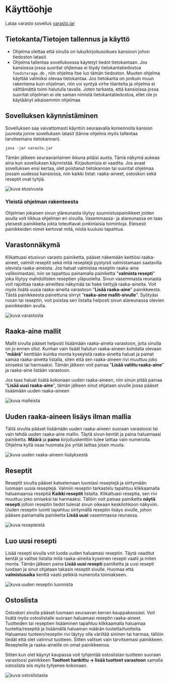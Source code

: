 # Käyttöohje

Lataa varasto sovellus [varasto.jar](https://github.com/Hiipivahalko/ot-hajoitustyo/releases/tag/final)

## Tietokanta/Tietojen tallennus ja käyttö

* Ohjelma olettaa että sinulla on luku/kirjoitusoikues kansioon johon tiedoston latasit.
* Ohjelma tallentaa sovelluksessa käytetyt tiedot tietokantaan. Jos kansiossa jossa suoritat ohjlemaa ei löydy tietokantatiedostoa ```foodstorage.db``` , niin ohjelma itse luo tämän tiedoston. Muuten ohjelma käyttää valmiiksi olevaa tietokantaa. Jos tietokanta on jonkuin muun rakentama kuin ohjelman, niin voi syntyä virhe tilanteita ja ohjelma ei välttämättä toimi halutulla tavalla. Joten tarkasta, että kansioissa jossa suoritat ohjelman ei ole saman nimistä tietokantatiedostoa, ellet ole jo käytäänyt aikaisemmin ohjelmaa

## Sovelluksen käynnistäminen

Sovelluksen saa vaivattomasti käyntiin seuraavalla komennolla kansion juuresta jonne sovelluksen latasit (tänne ohjelma myös tallentaa tarvitsemans tietokannan).

```
java -jar varasto.jar
```
Tämän jälkeen seuraavanlainen ikkuna pitäisi aueta. Tämä näkymä aukeaa aina kun sovelluksen käynnistää. Kirjautumisia ei vaadita. Jos avaat sovelluksen ensi kertaa, olet poistanut tietokannan tai suoritat ohjelmaa jossain uudessa kansiossa, niin kaikki listat: raaka-aineet, ostoskori sekä reseptit ovat tyhjiä.

![kuva etusivusta](https://github.com/Hiipivahalko/ot-hajoitustyo/blob/master/documentation/pictures/frontpage.png)

### Yleistä ohjelman rakenteesta

Ohjelman jokaisen sivun yläreunasta löytyy suunnistuspainikkeet joiden avulla voit liikkua ohjelman eri sivuilla. Vasemmassa- ja alareunassa on taas yleisesti painikkeita jokta toteuttavat jonkinlaisia toimintoja. Eleisesti painikkeiden nimet kertovat mitä, niistä kuuluisi tapahtua.

## Varastonnäkymä

Klikattuasi etusivun varasto painiketta, pääset näkemään keittiösi raaka-aineet, valmiit reseptit sekä mitä reseptejä pystyisit valmistamaan saatavilla olevista raaka-aineista. Jos haluat valmistaa reseptin raaka-aine valikoimastasi, niin se tapahtuu painamalla painiketta "__valmista resepti__" joka löytyy mahdollisten reseptien yläpuolelta. Sivun vasemmasta reunasta voit rajoittaa raaka-aineittesi näkymää tai hake tiettyjä raaka-aineita. Voit myös lisätä uusia raaka-aineita varastoon "__Lisää raaka-aine__" painikkeesta. Tästä painikkeesta painettuna siirryt "__raaka-aine mallit-sivulle__". Syötyäsi ruoan tai reseptin, voit poistaa sen listalta helposti sivun alareunassa olevien painikkeiden avulla. 

![kuva varastosta](https://github.com/Hiipivahalko/ot-hajoitustyo/blob/master/documentation/pictures/storage.png)

## Raaka-aine mallit

Mallit sivulla pääset helposti lisäämään raaka-aineta varastoon, joita sinulla on jo ennen ollut. Kunhan vain lisäät halutun raaka-aineen kohdalla olevaan "__määrä__" kenttään kuinka monta kyseyistä raaka-ainetta haluat ja painat samaa raaka-ainetta listalla, siten että sen raaka-aineen rivi muuttuu joko siniseksi tai harmaaksi. Tämän jälkeen voit painaa "__Lisää valittu raaka-aine__" ja raaka-aine listään varastoon.

Jos taas haluat lisätä kokonaan uuden raaka-aineen, niin sinun pitää painaa "__Lisää uusi raaka-aine__", tämän jälkeen sinut ohjataan sivulle jossa pääset lisäämään uuden raaka-aineen

![kuva malleista](https://github.com/Hiipivahalko/ot-hajoitustyo/blob/master/documentation/pictures/layouts.png)

## Uuden raaka-aineen lisäys ilman mallia

Tältä sivulta pääset lisäämään uuden raaka-aineen suoraan varastoosi tai vain tehdä uuden raaka-aine mallin. Täytä sivun kentät ja paina haluamaasi painiketta. __Määrä__ ja __paino__ kirjoituskenttiin tulee laittaa vain numeroita. Ohjelma kyllä osaa huomata jos yrität laittaa jotain muuta.

![kuva uuden raaka-aineen lisäyksestä](https://github.com/Hiipivahalko/ot-hajoitustyo/blob/master/documentation/pictures/newFood.png)

## Reseptit

Reseptit sivulta pääset katselemaan luomiasi reseptejä ja siirtymään luomaan uusia reseptejä. Valmiin reseptin tarkastelu tapahtuu klikkaamalla haluamaansa reseptiä __Kaikki reseptit__ listalta. Klikattuasi reseptia, sen rivi muuttuu joko siniseksi tai harmaaksi. Tällöin voit painaa painiketta __näytä resepti__ jolloin reseptin tiedot tulevat sivun oikeaan keskilohkoon näkyviin. Uuden reseptin luonti tapahtuu siirtymällä reseptin lisäys sivulle, johon pääsee painamalla painiketta __Lisää uusi__ vasemmassa reunassa.

![kuva resepteistä](https://github.com/Hiipivahalko/ot-hajoitustyo/blob/master/documentation/pictures/recipes.png)

## Luo uusi resepti

Lisää resepti sivulla voit luoda uuden haluamasi reseptin. Täytä vaaditut kentät ja valitse listalta mitä raaka-aineita kyseinen resepti vaatii ja miten monta. Tämän jälkeen paina __Lisää uusi resepti__ painiketta ja uusi resepti luodaan ja sinut ohjataan takasin reseptit sivulle. Huomaa että __valmistusaika__ kenttä vaatii pelkkiä numeroita toimiakseen.

![kuva uuden reseptin luonnista](https://github.com/Hiipivahalko/ot-hajoitustyo/blob/master/documentation/pictures/createNewRecipe.png)

## Ostoslista

Ostoskori sivulla pääset luomaan seuraavan kerran kauppakassiasi. Voit lisätä myös ostoslistalle suoraan haluamasi reseptin raaka-aineet. Tuotteiden tai reseptien lisääminen tapahtuu klikkaamalla haluamaa tuotetta/reseptiä ja lisäämällä haluaman määrän tuotetta/tuotteita. Haluamasi tuoteen/reseptin rivi täytyy olla väriltää sininen tai harmaa, tällöin tiedät että olet valinnut tuotteen. Sitten valitset vain tarvitsemasi painikkeen. Resepteille ja raaka-aineille on omat painikkeensa.

Sitten kun olet käynyt kaupassa voit tyhjentää ostoslistan tuotteen suoraan varastoosi painikkeen __Tuotteet hankittu -> lisää tuotteet varastoon__ samalla ostoslista siis myös tyhjenee kokonaan.

![kuva ostoslistasta](https://github.com/Hiipivahalko/ot-hajoitustyo/blob/master/documentation/pictures/shoppingBasket.png)
